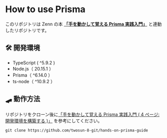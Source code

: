 # How to use Prisma

このリポジトリは Zenn の本 **[「手を動かして覚える Prisma 実践入門」](https://zenn.dev/cocomina/books/hands-on-prisma-guide)**
と連動したリポジトリです。

## 🛠️ 開発環境

- TypeScript ( ^5.9.2 )
- Node.js（ 20.15.1 ）
- Prisma（ ^6.14.0 ）
- ts-node（ ^10.9.2 ）

## 🛹 動作方法

リポジトリをクローン後に[「手を動かして覚える Prisma 実践入門 ( 4 ページ: 開発環境を構築する )」](https://zenn.dev/cocomina/books/hands-on-prisma-guide/viewer/preparation) を参考にしてください。

```
git clone https://github.com/twosun-8-git/hands-on-prisma-guide
```
